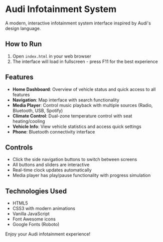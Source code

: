 # Audi Infotainment System

A modern, interactive infotainment system interface inspired by Audi's design language.

## How to Run

1. Open `index.html` in your web browser
2. The interface will load in fullscreen - press F11 for the best experience

## Features

- **Home Dashboard**: Overview of vehicle status and quick access to all features
- **Navigation**: Map interface with search functionality
- **Media Player**: Control music playback with multiple sources (Radio, Bluetooth, USB, Spotify)
- **Climate Control**: Dual-zone temperature control with seat heating/cooling
- **Vehicle Info**: View vehicle statistics and access quick settings
- **Phone**: Bluetooth connectivity interface

## Controls

- Click the side navigation buttons to switch between screens
- All buttons and sliders are interactive
- Real-time clock updates automatically
- Media player has play/pause functionality with progress simulation

## Technologies Used

- HTML5
- CSS3 with modern animations
- Vanilla JavaScript
- Font Awesome icons
- Google Fonts (Roboto)

Enjoy your Audi infotainment experience!